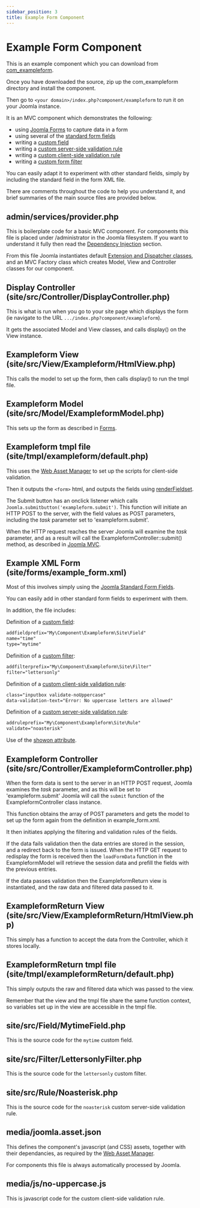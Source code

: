 ```yaml
---
sidebar_position: 3
title: Example Form Component
---
```


Example Form Component
======================

This is an example component which you can download from [com_exampleform](https://github.com/joomla/manual-examples/tree/main/component-exampleform).

Once you have downloaded the source, zip up the com_exampleform directory and install the component.

Then go to `<your domain>/index.php?component/exampleform` to run it on your Joomla instance.

It is an MVC component which demonstrates the following:

- using [Joomla Forms](../../general-concepts/forms/how-forms-work.md) to capture data in a form
- using several of the [standard form fields](../../general-concepts/forms-fields/standard-form-fields-list.md)
- writing a [custom field](../../general-concepts/forms-fields/custom-fields-overview.md)
- writing a [custom server-side validation rule](../../general-concepts/forms/server-side-validation.md)
- writing a [custom client-side validation rule](../../general-concepts/forms/client-side-validation.md)
- writing a [custom form filter](../../general-concepts/forms-fields/standard-form-field-attributes.md#filter)

You can easily adapt it to experiment with other standard fields, simply by including the standard field in the form XML file.

There are comments throughout the code to help you understand it, and brief summaries of the main source files are provided below.

## admin/services/provider.php

This is boilerplate code for a basic MVC component. For components this file is placed under /administrator in the Joomla filesystem.
If you want to understand it fully then read the [Dependency Injection](../../general-concepts/dependency-injection/index.md) section. 

From this file Joomla instantiates default [Extension and Dispatcher classes](../../general-concepts/extension-and-dispatcher/index.md), and an MVC Factory class which creates Model, View and Controller classes for our component. 

## Display Controller (site/src/Controller/DisplayController.php)

This is what is run when you go to your site page which displays the form (ie navigate to the URL `.../index.php?component/exampleform`).

It gets the associated Model and View classes, and calls display() on the View instance.

## Exampleform View (site/src/View/Exampleform/HtmlView.php)

This calls the model to set up the form, then calls display() to run the tmpl file.

## Exampleform Model (site/src/Model/ExampleformModel.php)

This sets up the form as described in [Forms](../../general-concepts/forms/index.md).

## Exampleform tmpl file (site/tmpl/exampleform/default.php)

This uses the [Web Asset Manager](../../general-concepts/web-asset-manager.md) to set up the scripts for client-side validation.

Then it outputs the `<form>` html, and outputs the fields using [renderFieldset](../../general-concepts/forms/manipulating-forms.md#fieldsets).

The Submit button has an onclick listener which calls `Joomla.submitbutton('exampleform.submit')`. 
This function will initiate an HTTP POST to the server, with the field values as POST parameters, including the *task* parameter set to 'exampleform.submit'.

When the HTTP request reaches the server Joomla will examine the *task* parameter, and as a result will call the ExampleformController::submit() method, as described in [Joomla MVC](./mvc/mvc-overview.md).

## Example XML Form (site/forms/example_form.xml)

Most of this involves simply using the [Joomla Standard Form Fields](../../general-concepts/forms-fields/standard-form-fields-list.md).

You can easily add in other standard form fields to experiment with them.

In addition, the file includes:

Definition of a [custom field](../../general-concepts/forms-fields/custom-fields-overview.md):
```xml
addfieldprefix="My\Component\Exampleform\Site\Field"
name="time" 
type="mytime"
```

Definition of a [custom filter](../../general-concepts/forms-fields/standard-form-field-attributes.md#filter):
```xml
addfilterprefix="My\Component\Exampleform\Site\Filter"
filter="lettersonly"
```

Definition of a [custom client-side validation rule](../../general-concepts/forms/client-side-validation.md):
```xml
class="inputbox validate-noUppercase"
data-validation-text="Error: No uppercase letters are allowed"
```

Definition of a [custom server-side validation rule](../../general-concepts/forms/server-side-validation.md):
```xml
addruleprefix="My\Component\Exampleform\Site\Rule"
validate="noasterisk"
```

Use of the [showon attribute](../../general-concepts/forms-fields/standard-form-field-attributes.md#showon). 

## Exampleform Controller (site/src/Controller/ExampleformController.php)

When the form data is sent to the server in an HTTP POST request, Joomla examines the *task* parameter, and as this will be set to 'exampleform.submit' Joomla will call the `submit` function of the ExampleformController class instance.

This function obtains the array of POST parameters and gets the model to set up the form again from the definition in example_form.xml.

It then initiates applying the filtering and validation rules of the fields.

If the data fails validation then the data entries are stored in the session, and a redirect back to the form is issued. 
When the HTTP GET request to redisplay the form is received then the `loadFormData` function in the ExampleformModel will retrieve the session data and prefill the fields with the previous entries.

If the data passes validation then the ExampleformReturn view is instantiated, and the raw data and filtered data passed to it. 

## ExampleformReturn View (site/src/View/ExampleformReturn/HtmlView.php)

This simply has a function to accept the data from the Controller, which it stores locally.

## ExampleformReturn tmpl file (site/tmpl/exampleformReturn/default.php)

This simply outputs the raw and filtered data which was passed to the view.

Remember that the view and the tmpl file share the same function context, so variables set up in the view are accessible in the tmpl file. 

## site/src/Field/MytimeField.php

This is the source code for the `mytime` custom field.

## site/src/Filter/LettersonlyFilter.php

This is the source code for the `lettersonly` custom filter. 

## site/src/Rule/Noasterisk.php

This is the source code for the `noasterisk` custom server-side validation rule.

## media/joomla.asset.json

This defines the component's javascript (and CSS) assets, together with their dependancies, as required by the [Web Asset Manager](../../general-concepts/web-asset-manager.md).

For components this file is always automatically processed by Joomla.

## media/js/no-uppercase.js

This is javascript code for the custom client-side validation rule. 